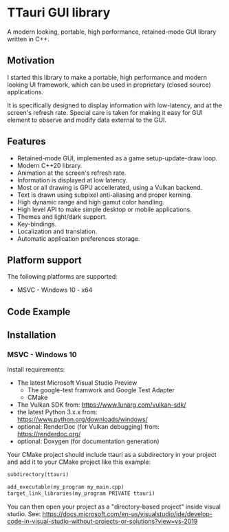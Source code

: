 TTauri GUI library
==================

A modern looking, portable, high performance, retained-mode GUI library
written in C++.


Motivation
----------
I started this library to make a portable, high performance and modern looking
UI framework, which can be used in proprietary (closed source) applications.

It is specifically designed to display information with low-latency,
and at the screen's refresh rate. Special care is taken for making
it easy for GUI element to observe and modify data external to the
GUI.

Features
--------

 - Retained-mode GUI, implemented as a game setup-update-draw loop.
 - Modern C++20 library.
 - Animation at the screen's refresh rate.
 - Information is displayed at low latency.
 - Most or all drawing is GPU accellerated, using a Vulkan backend.
 - Text is drawn using subpixel anti-aliasing and proper kerning.
 - High dynamic range and high gamut color handling.
 - High level API to make simple desktop or mobile applications.
 - Themes and light/dark support.
 - Key-bindings.
 - Localization and translation.
 - Automatic application preferences storage.

Platform support
----------------
The following platforms are supported:
 - MSVC - Windows 10 - x64

Code Example
------------

Installation
------------

### MSVC - Windows 10

Install requirements:
 - The latest Microsoft Visual Studio Preview
   - The google-test framwork and Google Test Adapter
   - CMake
 - The Vulkan SDK from: https://www.lunarg.com/vulkan-sdk/
 - the latest Python 3.x.x from: https://www.python.org/downloads/windows/
 - optional: RenderDoc (for Vulkan debugging) from: https://renderdoc.org/
 - optional: Doxygen (for documentation generation)

Your CMake project should include ttauri as a subdirectory in your project
and add it to your CMake project like this example:

```CMakeLists.txt
subdirectory(ttauri)

add_executable(my_program my_main.cpp)
target_link_libraries(my_program PRIVATE ttauri)
```

You can then open your project as a "directory-based project" inside visual
studio. See: https://docs.microsoft.com/en-us/visualstudio/ide/develop-code-in-visual-studio-without-projects-or-solutions?view=vs-2019


